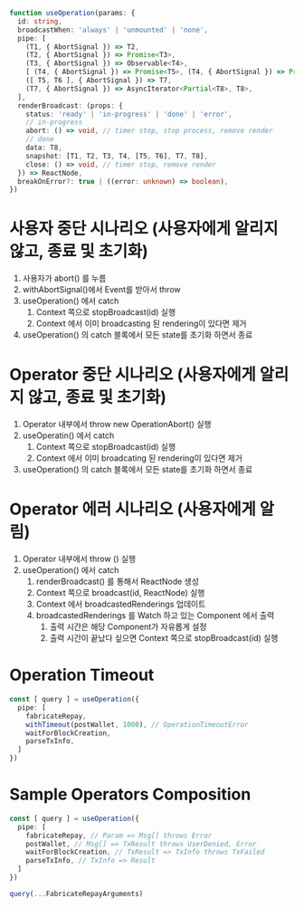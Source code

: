 ```ts
function useOperation(params: {
  id: string,
  broadcastWhen: 'always' | 'unmounted' | 'none',
  pipe: [
    (T1, { AbortSignal }) => T2,
    (T2, { AbortSignal }) => Promise<T3>,
    (T3, { AbortSignal }) => Observable<T4>,
    [ (T4, { AbortSignal }) => Promise<T5>, (T4, { AbortSignal }) => Promise<T6> ],
    ([ T5, T6 ], { AbortSignal }) => T7,
    (T7, { AbortSignal }) => AsyncIterator<Partial<T8>, T8>,
  ],
  renderBroadcast: (props: { 
    status: 'ready' | 'in-progress' | 'done' | 'error',
    // in-progress
    abort: () => void, // timer stop, stop process, remove render
    // done
    data: T8,
    snapshot: [T1, T2, T3, T4, [T5, T6], T7, T8],
    close: () => void, // timer stop, remove render
  }) => ReactNode,
  breakOnError?: true | ((error: unknown) => boolean),
})
```

# 사용자 중단 시나리오 (사용자에게 알리지 않고, 종료 및 초기화)

1. 사용자가 abort() 를 누름
2. withAbortSignal()에서 Event를 받아서 throw
3. useOperation() 에서 catch
   1. Context 쪽으로 stopBroadcast(id) 실행
   2. Context 에서 이미 broadcasting 된 rendering이 있다면 제거
4. useOperation() 의 catch 블록에서 모든 state를 초기화 하면서 종료

# Operator 중단 시나리오 (사용자에게 알리지 않고, 종료 및 초기화)

1. Operator 내부에서 throw new OperationAbort() 실행
2. useOperatin() 에서 catch
   1. Context 쪽으로 stopBroadcast(id) 실행
   2. Context 에서 이미 broadcating 된 rendering이 있다면 제거
4. useOperation() 의 catch 블록에서 모든 state를 초기화 하면서 종료

# Operator 에러 시나리오 (사용자에게 알림)

1. Operator 내부에서 throw <Error>() 실행
2. useOperation() 에서 catch
   1. renderBroadcast() 를 통해서 ReactNode 생성
   2. Context 쪽으로 broadcast(id, ReactNode) 실행
   3. Context 에서 broadcastedRenderings 업데이트
   4. broadcastedRenderings 를 Watch 하고 있는 Component 에서 출력
      1. 출력 시간은 해당 Component가 자유롭게 설정
      2. 출력 시간이 끝났다 싶으면 Context 쪽으로 stopBroadcast(id) 실행

# Operation Timeout

```ts
const [ query ] = useOperation({
  pipe: [
    fabricateRepay,
    withTimeout(postWallet, 1000), // OperationTimeoutError
    waitForBlockCreation,
    parseTxInfo,
  ]
})
```

# Sample Operators Composition

```ts
const [ query ] = useOperation({
  pipe: [
    fabricateRepay, // Param => Msg[] throws Error
    postWallet, // Msg[] => TxResult throws UserDenied, Error
    waitForBlockCreation, // TxResult => TxInfo throws TxFailed
    parseTxInfo, // TxInfo => Result
  ]
})

query(...FabricateRepayArguments)
```
